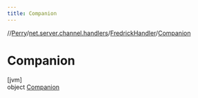 ```yaml
---
title: Companion
---
```

//[Perry](../../../../index.html)/[net.server.channel.handlers](../../index.html)/[FredrickHandler](../index.html)/[Companion](index.html)



# Companion



[jvm]\
object [Companion](index.html)


